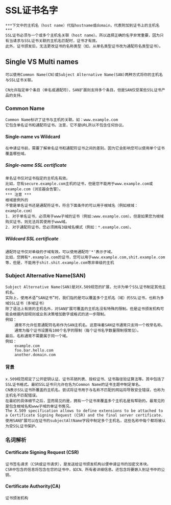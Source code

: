 # SSL证书名字
```
***下文中的主机名（host name）代指hostname或domain，代表附加到证书上的主机名***
SSL证书必须与一个或多个主机名关联（host name）。所以选择正确的名字非常重要，因为只有当请求与SSL证书关联的主机名匹配时，证书才有效。
此外，证书颁发后，无法更改证书的名称类型（如，从单名类型证书改为通配符名类型证书）。
```

## Single VS Multi names
```
可以使用Common Name(CN)或Subject Alternative Name(SAN)两种方式将你的主机名与SSL证书关联。

CN允许指定单个条目（单名或通配符），SAN扩展则支持多个条目。但是SAN仅受某些SSL证书产品的支持。
```

### Common Name
```
Common Name标识了证书与主机的关联。如：www.example.com
它包含单名证书和通配符证书。注意，它不是URL所以不包含任何协议。
```

#### Single-name vs Wildcard
```
在申请证书前，需要了解单名证书和通配符证书之间的差别。因为它会影响您可以使用单个证书覆盖哪些域。
```

##### Single-name SSL certificate
```
单名证书仅对证书指定的主机名有效。
比如，您有secure.example.com主机的证书，但是您不能用于www.example.com或example.com（浏览器会告警）。
*** 注意 ***
根域是例外的
不管是单名证书还是通配符证书，符合下面条件的可以用于根域名（例如根域：example.com）
1. 对于单名证书，必须用于www子域的证书（例如:www.example.com）。但是如果您为根域购买证书，则无法将其使用于www域。
2. 对于通配符证书，您必须拥有3级域名模式（例如：*.example.com）。
```

##### Wildcard SSL certificate
```
通配符证书仅对单级的子域有效。可以使用通配符'*'表示子域。
比如，您拥有*.example.com的证书，您可以用于www.example.com,shit.example.com等，但是，不能用于shit.shit.example.com等非单级的主机
```

### Subject Alternative Name(SAN)
```
Subject Alternative Name(SAN)是对X.509规范的扩展，允许为单个SSL证书制定其他主机名。
实际上，使用术语“SAN证书”时，我们指的是可以覆盖多个主机名（域）的SSL证书，也称为多域SSL证书（多域证书）
除了语法上有效的主机名外，对SAN扩展可覆盖的主机名没有特殊的限制。但是证书颁发机构可能会根据内部规则或业务决策增加数字或格式的进一步限制。
例如：
	通常不允许任意通配符名称作为SAN主机名。这意味着SAN证书通常只支持一个枚举名称。
	通常为每个证书设置有100个名字的限制（每个证书名字数量限制很常见）。
最后，名称通常不需要属于同一个域。
例如：
	example.com
	foo.bar.hello.com
	another.domain.com
```

#### 背景
```
x.509规范规定了公开密钥认证、证书吊销列表、授权证书、证书路径验证算法等。其中包括了SSL证书格式。最初SSL证书只允许在名为Common Name的证书主题中制定单名。
CN表示SSL证书所覆盖的主机名。尝试将证书用于与名称不匹配的网站将导致安全错误，也称为主机名不匹配错误。
在最初的具体细节之后，显而易见的是，拥有一个证书来覆盖多个主机名是有帮助的。最常见的是包含根域名和www子域的单证书情况。
The X.509 specification allows to define extensions to be attached to a Certificate Signing Request (CSR) and the final server certificate.
使用SAN扩展可以在证书的subjectAltName字段中制定多个主机名，这些名称中每个都将被认为受SSL证书保护。
```
### 名词解析
#### Certificate Signing Request (CSR)
```
证书签名请求（CSR或证书请求），是发送给证书颁发机构以便申请证书的加密文本块。
CSR中包含的信息将包含在您的证书中，如CN、所有者详细信息。还包含将要嵌入到证书中的公钥。
```
#### Certificate Authority(CA)
```
证书颁发机构
```
